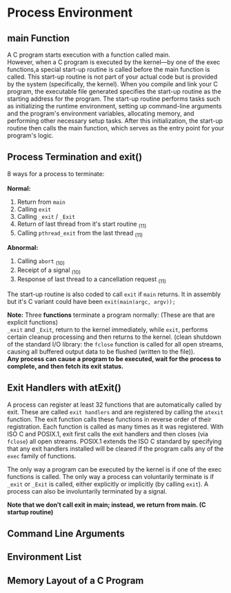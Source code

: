 # Process Environment

## main Function

A C program starts execution with a function called main. \
However, when a C program is executed by the kernel—by one of the exec functions,a special start-up routine is called before the main function is called. This start-up routine is not part of your actual code but is provided by the system (specifically, the kernel). When you compile and link your C program, the executable file generated specifies the start-up routine as the starting address for the program. The start-up routine performs tasks such as initializing the runtime environment, setting up command-line arguments and the program's environment variables, allocating memory, and performing other necessary setup tasks. After this initialization, the start-up routine then calls the main function, which serves as the entry point for your program's logic.

## Process Termination and exit()

8 ways for a process to terminate: \
\
**Normal:**
1. Return from `main`
2. Calling `exit`
3. Calling `_exit` / `_Exit`
4. Return of last thread from it's start routine <sub>(11)</sub>
5. Calling `pthread_exit` from the last thread <sub>(11)</sub>

**Abnormal:**
1. Calling `abort` <sub>(10)</sub>
2. Receipt of a signal <sub>(10)</sub>
3. Response of last thread to a cancellation request <sub>(11)</sub>

The start-up routine is also coded to call `exit` if `main` returns. It in assembly but it's C variant could have been `exit(main(argc, argv));`

**Note:** Three **functions** terminate a program normally: (These are that are explicit functions) \
`_exit` and `_Exit`, return to the kernel immediately, while `exit`, performs certain cleanup processing and then returns to the kernel. (clean shutdown of the standard I/O library: the `fclose` function is called for all open streams, causing all buffered output data to be flushed (written to the file)). \
**Any process can cause a program to be executed, wait for the process to complete, and then fetch its exit status.**


## Exit Handlers with atExit()

A process can register at least 32 functions that are automatically called by
exit. These are called `exit handlers` and are registered by calling the `atexit` function. The exit function calls these functions in reverse order of their registration. Each function is called as many times as it was registered. With ISO C and POSIX.1, exit first calls the exit handlers and then closes (via `fclose`) all open streams. POSIX.1 extends the ISO C standard by specifying that any exit handlers installed will be cleared if the program calls any of the `exec` family of functions.

The only way a program can be executed by the kernel is if one of the exec functions is called. The only way a process can voluntarily terminate is if `_exit` or `_Exit` is called, either explicitly or implicitly (by calling `exit`). A process can also be involuntarily terminated by a signal.

**Note that we don’t call exit in main; instead, we return from main. (C startup routine)**


## Command Line Arguments

## Environment List

## Memory Layout of a C Program
